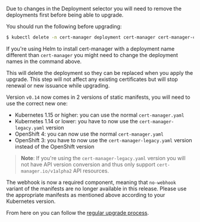 Due to changes in the Deployment selector you will need to remove the
deployments first before being able to upgrade.

You should run the following before upgrading:

```bash
$ kubectl delete -n cert-manager deployment cert-manager cert-manager-cainjector cert-manager-webhook
```

If you're using Helm to install cert-manager with a deployment name different
than `cert-manager` you might need to change the deployment names in the command
above.

This will delete the deployment so they can be replaced when you apply the
upgrade. This step will not affect any existing certificates but will stop
renewal or new issuance while upgrading.

Version `v0.14` now comes in 2 versions of static manifests, you will need to
use the correct new one:

- Kubernetes 1.15 or higher: you can use the normal `cert-manager.yaml`
- Kubernetes 1.14 or lower: you have to now use the `cert-manager-legacy.yaml`
  version
- OpenShift 4: you can now use the normal `cert-manager.yaml`
- OpenShift 3: you have to now use the `cert-manager-legacy.yaml` version
  instead of the OpenShift version

> **Note**: If you're using the `cert-manager-legacy.yaml` version you will not
> have API version conversion and thus only support `cert-manager.io/v1alpha2`
> API resources.

The webhook is now a required component, meaning that `no-webhook` variant of
the manifests are no longer available in this release. Please use the
appropriate manifests as mentioned above according to your Kubernetes version.

From here on you can follow the [regular upgrade process](../).

